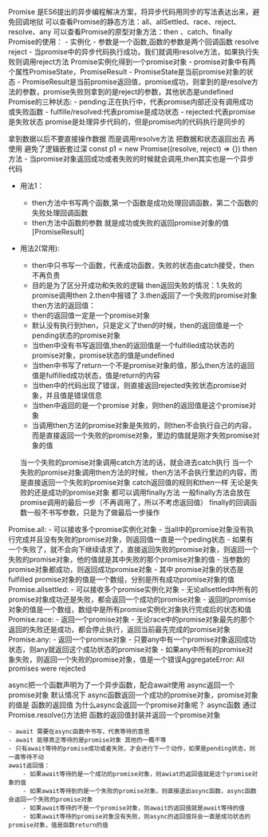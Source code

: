 Promise 是ES6提出的异步编程解决方案，将异步代码用同步的写法表达出来，避免回调地狱
可以查看Promise的静态方法：all、allSettled、race、reject、resolve、any
可以查看Promise的原型对象方法：then 、catch、finally
 Promise的使用：
    - 实例化
    - 参数是一个函数,函数的参数是两个回调函数 resolve reject
    - 当promise中的异步代码执行成功，我们就调用resolve方法，如果执行失败则调用reject方法
Promise实例化得到一个promise对象
    - promise对象中有两个属性PromiseState，PromiseResult
    - PromiseState是当前promise对象的状态
    - PromiseResult是当前promise返回值，promise成功，则拿到的是resolve方法的参数，promise失败则拿到的是reject的参数，其他状态是undefined
Promise的三种状态:
    - pending:正在执行中，代表promise内部还没有调用成功或失败函数
    - fulfille/resolved:代表promise是成功状态
    - rejected:代表promise是失败状态
promise是处理异步代码的，但是promise内的代码执行是同步的

拿到数据以后不要直接操作数据 而是调用resolve方法 把数据和状态返回出去 再使用
避免了逻辑嵌套过深
const p1 = new Promise((resolve, reject) => {})
then方法
    - 当promise对象返回成功或者失败的时候就会调用,then其实也是一个异步代码
- 用法1：
    - then方法中书写两个函数,第一个函数是成功处理回调函数，第二个函数的失败处理回调函数
    - then方法中函数的参数 就是成功或失败的返回promise对象的值[PromiseResult]
- 用法2(常用):
    - then中只书写一个函数，代表成功函数，失败的状态由catch接受，then不再负责
    - 目的是为了区分开成功和失败的逻辑
then返回失败的情况：1.失败的promise调用then 2.then中报错了 3.then返回了一个失败的promise对象
then方法的返回值：
    - then的返回值一定是一个promise对象
    - 默认没有执行到then，只是定义了then的时候，then的返回值是一个pending状态的promise对象
    - 当then中没有书写返回值,then的返回值是一个fulfilled成功状态的promise对象，promise状态的值是undefined
    - 当then中书写了return一个不是promise对象的值，那么then方法的返回值是fulfilled成功状态，值是return的内容
    - 当then中的代码出现了错误，则直接返回rejected失败状态promise对象，并且值是错误信息
    - 当then中返回的是一个promise 对象，则then的返回值是这个promise对象
    - 当调用then方法的promise对象是失败的，则then不会执行自己的内容，而是直接返回一个失败的promise对象，里边的值就是刚才失败promise对象的值

    当一个失败的promise对象调用catch方法的话，就会进去catch执行
        当一个失败的promise对象调用then方法的时候，then方法不会执行里边的内容，而是直接返回一个失败的promise对象
        catch返回值的规则和then一样
    无论是失败的还是成功的promise对象 都可以调用finally方法
        一般finally方法会放在promise调用的最后一步（不再调用了，所以不考虑返回值）
        finally的回调函数一般不书写参数，只是为了做最后一步操作

Promise.all:
    - 可以接收多个promise实例化对象
    - 当all中的promise对象没有执行完成并且没有失败的promise对象，则返回值一直是一个peding状态
    - 如果有一个失败了，就不会向下继续请求了，直接返回失败的promise对象，则返回一个失败的promise对象，他的值就是其中失败的那个promise对象的值
    - 当参数的promise对象都成功，则返回成功promise对象
    - 其中 promise对象的状态是fulfilled promise对象的值是一个数组，分别是所有成功promise对象的值
Promise.allsettled:
    - 可以接收多个promise实例化对象
    - 无论allsettled中所有的promise对象成功还是失败，都会返回一个成功的promise对象
    - 返回的promise对象的值是一个数组，数组中是所有promise实例化对象执行完成后的状态和值
Promise.race:
    - 返回一个promise对象
    - 无论race中的promise对象最先的那个返回的失败还是成功，都会停止执行，返回当前最先完成的promise对象
Promise.any:
    - 返回一个promise对象
    - 只要any中有一个promise对象返回成功状态，则any就返回这个成功状态的promise对象
    - 如果any中所有的promise对象失败，则返回一个失败的promise对象，值是一个错误AggregateError: All promises were rejected

async把一个函数声明为了一个异步函数，配合await使用
    async返回一个promise对象
    默认情况下 async函数返回一个成功的promise对象，promise对象的值是 函数的返回值
    为什么async会返回一个promise对象呢？
    async函数 通过Promise.resolve()方法把 函数的返回值封装并返回一个promise对象

    - await 需要在async函数中书写，代表等待的意思
    - await 能够真正等待的是promise对象 其他的一概不等
    - 只有await等待的promise成功或者失败，才会进行下一个动作，如果是pending状态，则一直等待不动
    await返回值：
        - 如果await等待的是一个成功的promise对象，则awiat的返回值就是这个promise对象的值
        - 如果await等待到的是一个失败的promise对象，则直接退出async函数，async函数会返回一个失败的promise对象
        - 如果await等待的不是一个promise对象，则await的返回值就是await等待的值
        - 如果await等待的promise对象没有失败，则async的返回值将会一直是成功状态的promise对象，值是函数return的值

